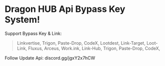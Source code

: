 # Dragon HUB Api Bypass Key System!

Support Bypass Key & Link:
> Linkvertise,
> Trigon,
> Paste-Drop,
> CodeX,
> Lootdest,
> Link-Target,
> Loot-Link,
> Fluxus,
> Arceus,
> Work.ink,
> Link-Hub,
> Trigon,
> Paste-Drop,
> CodeX,

Follow Update Api:
discord.gg/jgxY2x7hCW
